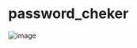 # password_cheker

![image](https://user-images.githubusercontent.com/83596975/205706068-07fa9f46-0ae1-48e8-a107-9d983caf5bc4.png)
